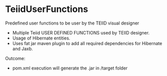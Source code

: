# TeiidUserFunctions
Predefined user functions to be user by the TEIID visual designer

- Multiple Teiid USER DEFINED FUNCTIONS used by TEIID designer.
- Usage of Hibernate entities.
- Uses fat jar maven plugin to add all required dependencies for Hibernate and Jaxb.

Outcome:
- pom.xml execution will generate the .jar in /target folder
